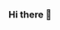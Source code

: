 ### Hi there 👋

<!--
**basammoses/basammoses** is a ✨ _special_ ✨ repository because its `README.md` (this file) appears on your GitHub profile.

Here are some ideas to get you started:

- 🔭 I’m currently working on ...
Software Engineering Fellowship
- 🌱 I’m currently learning ...
Backend development including mongoose and express
- 👯 I’m looking to collaborate on ...
vanilla javascript projects that implement back-end and front-end communication client side
- 🤔 I’m looking for help with ...
Perfecting my efficiency and problem solving to become a better engineer
- 💬 Ask me about ...
My favorite coding languages
- 📫 How to reach me: ...
basammoses@gmail.com
- 😄 Pronouns: ...
He/Him
- ⚡ Fun fact: ...
I love league of legends
-->
